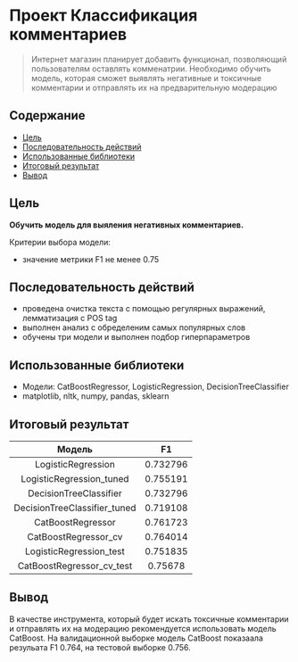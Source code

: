 # Проект Классификация комментариев
> Интернет магазин планирует добавить функционал, позволяющий пользователям оставлять комменатрии. Необходимо обучить модель, которая сможет выявлять негативные и токсичные комментарии и отправлять их на предварительную модерацию

## Содержание
* [Цель](#Цель)
* [Последовательность действий](#Последовательность-действий)
* [Использованные библиотеки](#Использованные-библиотеки)
* [Итоговый результат](#Итоговый-результат)
* [Вывод](#Вывод)

## Цель
**Обучить модель для выяления негативных комментариев.**

Критерии выбора модели: 
* значение метрики F1 не менее 0.75

## Последовательность действий
- проведена очистка текста с помощью регулярных выражений, лемматизация с POS tag 
- выполнен анализ с обределеним самых популярных слов 
- обучены три модели и выполнен подбор гиперпараметров

## Использованные библиотеки
- Модели: CatBoostRegressor, LogisticRegression, DecisionTreeClassifier
- matplotlib, nltk, numpy, pandas, sklearn

## Итоговый результат
|            Модель            |    F1    |
|:----------------------------:|:--------:|
| LogisticRegression           | 0.732796 |
| LogisticRegression_tuned     | 0.755191 |
| DecisionTreeClassifier       | 0.732796 |
| DecisionTreeClassifier_tuned | 0.719108 |
| CatBoostRegressor            | 0.761723 |
| CatBoostRegressor_cv         | 0.764014 |
| LogisticRegression_test      | 0.751835 |
| CatBoostRegressor_cv_test    |  0.75678 |


## Вывод
В качестве инструмента, который будет искать токсичные комментарии и отправлять их на модерацию рекомендуется использовать модель CatBoost.
На валидационной выборке модель CatBoost показаала резульата F1 0.764, на тестовой выборке 0.756.
